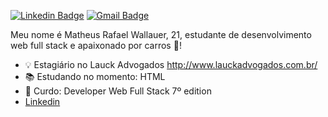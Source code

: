 [![Linkedin Badge](https://img.shields.io/badge/-LinkedIn-blue?style=for-the-badge&logo=Linkedin&logoColor=white&link=https://www.linkedin.com/in/lucas-bittencourt/)](https://www.linkedin.com/in/lucas-bittencourt/)
[![Gmail Badge](https://img.shields.io/badge/-Gmail-c14438?style=for-the-badge&logo=Gmail&logoColor=white&link=mailto:lucasgdbittencourt@gmail.com)](mailto:lucasgdbittencourt@gmail.com)

Meu nome é Matheus Rafael Wallauer, 21, estudante de desenvolvimento web full stack e apaixonado por carros :red_car:!

- :bulb: Estagiário no Lauck Advogados http://www.lauckadvogados.com.br/
- :books: Estudando no momento: HTML
- :rocket: Curdo: Developer Web Full Stack 7º edition
- <a href="https://www.linkedin.com/in/matheus-wallauer-488b15196/">Linkedin</a>
